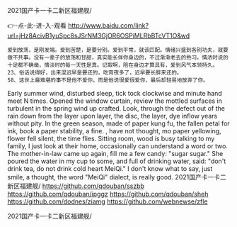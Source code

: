 
2021国产卡一卡二新区福建舰/




👉-点-此-进-入-观看  http://www.baidu.com/link?url=jHz8AcivB1yuSpc8sJSrNM3GjOR6OSPiMLRbBTcVT1O&wd




	爱到放荡，是刚发端。爱到苦楚，是要分别。爱到平常，就该匹配。情绪兴盛到各别功夫，就要做不共事。没有一辈子的放荡和甘甜，真实能长伴你身边的，不过渐渐老去的熟习。情浓时说的十足都不确凿，情淡时的每一天性是真。记取啊，陪在身边才算具有，爱到风气本领持久。
	23、俗话说得好，出来混迟早是要还的，吃宵夜多了，迟早要长胖来还的。
	58、这世上最难堪的事不是他不爱你，而是他说很爱很爱你，最后却轻易地放弃了你。
Early summer wind, disturbed sleep, tick tock clockwise and minute hand meet N times.
Opened the window curtain, review the mottled surfaces in turbulent in the spring wind up crafted.
Look, through the defect out of the rain down from the layer upon layer, the disc, the layer, dye inflow years without pity.
In the green season, made of paper kung fu, the fallen petal for ink, book a paper stability, a fine.
, have not thought, mo paper yellowing, flower fell silent, the time flies.
Sitting room, wood is busy talking to my family, I just look at their home, occasionally can understand a word or two.
The mother-in-law came up again, fill me a few candy: "sugar sugar."
She poured the water in my cup to some, and full of drinking water, said: "don't drink tea, do not drink cold heart MeiQi."
I don't know what to say, just smile, a thought, the word "MeiQi" dialect, is really good.
2021国产卡一卡二新区福建舰/ https://github.com/qdouban/sszbb
https://github.com/qdouban/ipggz
https://github.com/qdouban/sheh
https://github.com/dodnes/ziamg
https://github.com/webnewse/zfle





2021国产卡一卡二新区福建舰/
